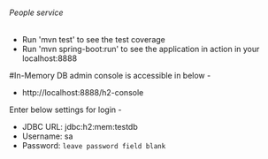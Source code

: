 ###### People service

* Run 'mvn test' to see the test coverage
* Run 'mvn spring-boot:run' to see the application in action in your localhost:8888

#In-Memory DB admin console is accessible in below -
* http://localhost:8888/h2-console

Enter below settings for login -
* JDBC URL: jdbc:h2:mem:testdb
* Username: sa
* Password: `leave password field blank`